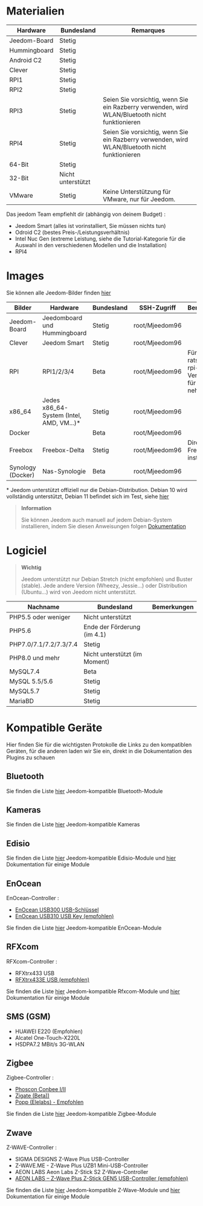 # Materialien

Hardware | Bundesland | Remarques
--- | --- | ---
Jeedom-Board             | Stetig                  |
Hummingboard            | Stetig                  |
Android C2               | Stetig                  |                          
Clever                   | Stetig                  |                          
RPI1                    | Stetig                  |                          
RPI2                    | Stetig                  |                          
RPI3                    | Stetig                  | Seien Sie vorsichtig, wenn Sie ein Razberry verwenden, wird WLAN/Bluetooth nicht funktionieren
RPI4                    | Stetig                  | Seien Sie vorsichtig, wenn Sie ein Razberry verwenden, wird WLAN/Bluetooth nicht funktionieren
64-Bit                 | Stetig                  |                          
32-Bit                 | Nicht unterstützt            |                          
VMware                  | Stetig                  | Keine Unterstützung für VMware, nur für Jeedom.

Das jeedom Team empfiehlt dir (abhängig von deinem Budget) :

- Jeedom Smart (alles ist vorinstalliert, Sie müssen nichts tun)
- Odroid C2 (bestes Preis-/Leistungsverhältnis)
- Intel Nuc Gen (extreme Leistung, siehe die Tutorial-Kategorie für die Auswahl in den verschiedenen Modellen und die Installation)
- RPI4

#  Images

Sie können alle Jeedom-Bilder finden [hier](https://images.jeedom.com/)

| Bilder         | Hardware       | Bundesland           | SSH-Zugriff      | Bemerkungen      | Dokumentation      |
|----------------|----------------|----------------|----------------|----------------|---------------------|
| Jeedom-Board    | Jeedomboard und Hummingboard | Stetig         | root/Mjeedom96 |                | [Jeedom-Board](https://doc.jeedom.com/de_DE/installation/mini) |
| Clever          | Jeedom Smart   | Stetig           | root/Mjeedom96 |                | [Clever](https://doc.jeedom.com/de_DE/installation/smart) |
| RPI            | RPI1/2/3/4     | Beta           | root/Mjeedom96 |  Für RPI ist es ratsam, die rpi-64-Version nur für RPI 4 zu nehmen              | [RPI](https://doc.jeedom.com/de_DE/installation/rpi) |
| x86_64         | Jedes x86_64-System (Intel, AMD, VM...)*               | Stetig           | root/Mjeedom96 |                | [x86_64](https://doc.jeedom.com/de_DE/installation/vm) |
| Docker         |                | Beta           | root/Mjeedom96 |                | [Docker](https://doc.jeedom.com/de_DE/installation/docker) |
| Freebox        | Freebox-Delta  | Stetig         | root/Mjeedom96 | Direkt aus der Freebox zu installieren               | [Freebox](https://doc.jeedom.com/de_DE/installation/freeboxdelta) |
| Synology (Docker)| Nas-Synologie | Beta          | root/Mjeedom96  |                | [Synologie](https://doc.jeedom.com/de_DE/installation/synology) |

\* Jeedom unterstützt offiziell nur die Debian-Distribution. Debian 10 wird vollständig unterstützt, Debian 11 befindet sich im Test, siehe [hier](https://doc.jeedom.com/de_DE/compatibility/debian11)

> **Information**
>
> Sie können Jeedom auch manuell auf jedem Debian-System installieren, indem Sie diesen Anweisungen folgen [Dokumentation](https://doc.jeedom.com/de_DE/installation/cli)

#  Logiciel

> **Wichtig**
>
> Jeedom unterstützt nur Debian Stretch (nicht empfohlen) und Buster (stable). Jede andere Version (Wheezy, Jessie…) oder Distribution (Ubuntu…​) wird von Jeedom nicht unterstützt.

| Nachname                     | Bundesland                    | Bemerkungen                |
|-------------------------|-------------------------|--------------------------|
| PHP5.5 oder weniger        | Nicht unterstützt            |                          |
| PHP5.6                 | Ende der Förderung (im 4.1) |                          |
| PHP7.0/7.1/7.2/7.3/7.4 | Stetig                  |                          |
| PHP8.0 und mehr         | Nicht unterstützt (im Moment)|                          |
| MySQL7.4               | Beta                    |                          |
| MySQL 5.5/5.6           | Stetig                  |                          |
| MySQL5.7               | Stetig                  |                          |
| MariaBD                 | Stetig                  |                          |


# Kompatible Geräte

Hier finden Sie für die wichtigsten Protokolle die Links zu den kompatiblen Geräten, für die anderen laden wir Sie ein, direkt in die Dokumentation des Plugins zu schauen


## Bluetooth

Sie finden die Liste [hier](https://compatibility.jeedom.com/index.php?p=home&plugin=blea) Jeedom-kompatible Bluetooth-Module

## Kameras

Sie finden die Liste [hier](https://compatibility.jeedom.com/index.php?v=d&p=home&search=&plugin=camera) Jeedom-kompatible Kameras

## Edisio

Sie finden die Liste [hier](https://doc.jeedom.com/de_DE/edisio/equipement.compatible) Jeedom-kompatible Edisio-Module und [hier](https://doc.jeedom.com/de_DE/edisio/) Dokumentation für einige Module

## EnOcean

EnOcean-Controller :

-   [EnOcean USB300 USB-Schlüssel](https://www.domadoo.fr/fr/interface-domotique/3206-enocean-controleur-usb-enocean-avec-connecteur-sma-3700527400280.html)
-   [EnOcean USB310 USB Key (empfohlen)](https://www.domadoo.fr/fr/interface-domotique/2433-enocean-controleur-usb-enocean-3700527400273.html)

Sie finden die Liste [hier](https://compatibility.jeedom.com/index.php?v=d&p=home&search=&plugin=openenocean) Jeedom-kompatible EnOcean-Module 

## RFXcom

RFXcom-Controller :

-   RFXtrx433 USB
-   [RFXtrx433E USB (empfohlen)](https://www.domadoo.fr/fr/interface-domotique/4659-rfxcom-interface-radio-recepteuremetteur-xl-43392mhz-usb-chacon-somfy-rts-oregon-et-autres.html)

Sie finden die Liste [hier](https://compatibility.jeedom.com/index.php?v=d&p=home&search=&plugin=rfxcom) Jeedom-kompatible Rfxcom-Module und [hier](https://doc.jeedom.com/de_DE/rfxcom/) Dokumentation für einige Module

## SMS (GSM)

-   HUAWEI E220 (Empfohlen)
-   Alcatel One-Touch-X220L
-   HSDPA7.2 MBit/s 3G-WLAN

## Zigbee

Zigbee-Controller :

- [Phoscon Conbee I/II](https://www.domadoo.fr/fr/interface-domotique/4974-phoscon-passerelle-universelle-zigbee-usb-conbee-ii-4260350821328.html)
- [Zigate (Beta))](https://www.domadoo.fr/fr/interface-domotique/5734-lixee-dongle-usb-zigbee-zigate-v2-compatible-jeedom-eedomus-domoticz-3770014375094.html?search_query=zigate&results=106)
- [Popp (Elelabs) - Empfohlen](https://www.domadoo.fr/fr/interface-domotique/5431-popp-dongle-usb-zigbee-zb-stick-chipset-efr32mg13-4251295701554.html)

Sie finden die Liste [hier](https://compatibility.jeedom.com/index.php?v=d&p=home&search=&plugin=zigbee) Jeedom-kompatible Zigbee-Module

## Zwave

Z-WAVE-Controller :

-   SIGMA DESIGNS Z-Wave Plus USB-Controller
-   Z-WAVE.ME - Z-Wave Plus UZB1 Mini-USB-Controller
-   AEON LABS Aeon Labs Z-Stick S2 Z-Wave-Controller
-   [AEON LABS – Z-Wave Plus Z-Stick GEN5 USB-Controller (empfohlen)](https://www.domadoo.fr/fr/interface-domotique/2917-aeotec-controleur-usb-z-wave-plus-z-stick-gen5-1220000012813.html?search_query=sigma&results=4)

Sie finden die Liste [hier](https://compatibility.jeedom.com/index.php?v=d&p=home&search=&plugin=openzwave) Jeedom-kompatible Z-Wave-Module und [hier](https://doc.jeedom.com/de_DE/zwave/) Dokumentation für einige Module
